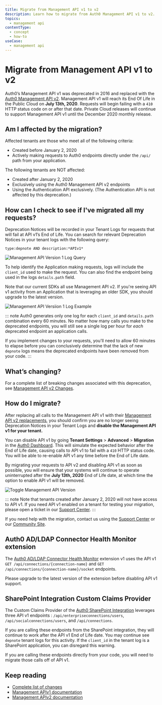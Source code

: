 ```yaml
---
title: Migrate from Management API v1 to v2
description: Learn how to migrate from Auth0 Management API v1 to v2.
topics:
  - management api
contentType:
  - concept
  - how-to
useCase:
  - management api
---
```

# Migrate from Management API v1 to v2

Auth0’s Management API v1 was deprecated in 2016 and replaced with the [Auth0 Management API v2](/api/management/v2/). Management API v1 will reach its End Of Life in the Public Cloud on **July 13th, 2020**. Requests will begin failing with a `410` HTTP status code on or after that date. Private Cloud releases will continue to support Management API v1 until the December 2020 monthly release.

## Am I affected by the migration?

Affected tenants are those who meet all of the following criteria:

* Created before January 2, 2020
* Actively making requests to Auth0 endpoints directly under the `/api/` path from your application.

The following tenants are NOT affected:

* Created after January 2, 2020
* Exclusively using the Auth0 Management API v2 endpoints
* Using the Authentication API exclusively. (The Authentication API is not affected by this deprecation.)

## How can I check to see if I've migrated all my requests?

Deprecation Notices will be recorded in your Tenant Logs for requests that will fail at API v1’s End of Life. You can search for relevant Deprecation Notices in your tenant logs with the following query:

```
type:depnote AND description:*APIv1*
```

![Management API Version 1 Log Query](/media/articles/migrations/apiv1-log-query.png)

To help identify the Application making requests, logs will include the `client_id` used to make the request. You can also find the endpoint being used in the logs `details.path` field.

Note that our current SDKs all use Management API v2. If you're seeing API v1 activity from an Application that is leveraging an older SDK, you should upgrade to the latest version.

![Management API Versiion 1 Log Example](/media/articles/migrations/apiv1-log-example.png)

::: note
Auth0 generates only one log for each `client_id` and `details.path` combination every 60 minutes. No matter how many calls you make to the deprecated endpoints, you will still see a single log per hour for *each* deprecated endpoint an application calls.

If you implement changes to your requests, you'll need to allow 60 minutes to elapse before you can conclusively determine that the lack of new `depnote` logs means the deprecated endpoints have been removed from your code.
:::

## What’s changing?

For a complete list of breaking changes associated with this deprecation, see [Management API v2 Changes](/api/management/v2/changes).

## How do I migrate?

After replacing all calls to the Management API v1 with their [Management API v2 replacements](/api/management/v2/changes), you should confirm you are no longer seeing Deprecation Notices in your Tenant Logs and **disable the Management API v1 for your tenant.**

You can disable API v1 by going **Tenant Settings** > **Advanced** > **Migration** in the [Auth0 Dashboard](http://manage.auth0.com/). This will simulate the expected behavior after the End of Life date, causing calls to API v1 to fail with a `410` HTTP status code. You will be able to re-enable API v1 any time before the End of Life date.

By migrating your requests to API v2 and disabling API v1 as soon as possible, you will ensure that your systems will continue to operate uninterrupted after the **July 13th, 2020** End of Life date, at which time the option to enable API v1 will be removed.

![Toggle Management API Version](/media/articles/migrations/apiv1-toggle.png)

::: note
Note that tenants created after January 2, 2020 will not have access to API v1. If you need API v1 enabled on a tenant for testing your migration, please open a ticket in our [Support Center](https://support.auth0.com/tickets).
:::

If you need help with the migration, contact us using the [Support Center](https://support.auth0.com/) or our [Community Site](https://community.auth0.com/c/auth0-community/Migrations).

## Auth0 AD/LDAP Connector Health Monitor extension

The [Auth0 AD/LDAP Connector Health Monitor](/extensions/adldap-connector) extension v1 uses the API v1 `GET /api/connections/{connection-name}` and `GET /api/connections/{connection-name}/socket` endpoints.

Please upgrade to the latest version of the extension before disabling API v1 support.

## SharePoint Integration Custom Claims Provider

The Custom Claims Provider of the [Auth0 SharePoint Integration](https://auth0.com/docs/integrations/sharepoint) leverages three API v1 endpoints : `/api/enterpriseconnections/users`, `/api/socialconnections/users`, and `/api/connections`.

If you are calling these endpoints from the SharePoint integration, they will continue to work after the API v1 End of Life date. You may continue see `depnote` tenant logs for this activity. If the `client_id` in the tenant log is a SharePoint application, you can disregard this warning. 

If you are calling these endpoints directly from your code, you will need to migrate those calls off of API v1.

## Keep reading

* [Complete list of changes](/api/management/v2/changes)
* [Management APIv1 documentation](/api/management/v1)
* [Management APIv2 documentation](/api/management/v2)
